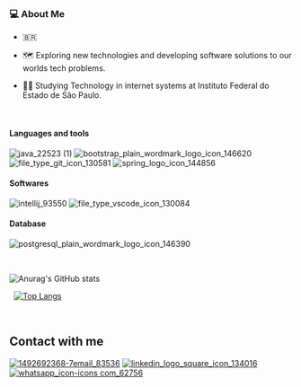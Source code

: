 ### :computer: About Me

  *  :brazil:
  
  *  :world_map: Exploring new technologies and developing software solutions to our worlds tech problems.
  
  *  👨‍🎓 Studying Technology in internet systems at Instituto Federal do Estado de São Paulo.
&nbsp;

&nbsp;


#### Languages and tools

![java_22523 (1)](https://user-images.githubusercontent.com/80286396/121232375-ec811000-c867-11eb-97fa-0543c83c7efe.png)
![bootstrap_plain_wordmark_logo_icon_146620](https://user-images.githubusercontent.com/80286396/121232665-3538c900-c868-11eb-8bce-54ce5691af04.png)
![file_type_git_icon_130581](https://user-images.githubusercontent.com/80286396/121233302-e9d2ea80-c868-11eb-9b70-619d3b39b4a7.png)
![spring_logo_icon_144856](https://user-images.githubusercontent.com/80286396/121251828-ad5db980-c87d-11eb-8fca-36fff9b2f0dd.png)


#### Softwares

![intellij_93550](https://user-images.githubusercontent.com/80286396/121233675-3d453880-c869-11eb-94ad-d676be78c11b.png)
![file_type_vscode_icon_130084](https://user-images.githubusercontent.com/80286396/121233681-3dddcf00-c869-11eb-966a-16d09052c6ad.png)

#### Database

![postgresql_plain_wordmark_logo_icon_146390](https://user-images.githubusercontent.com/80286396/121233698-446c4680-c869-11eb-8a5c-470c3fd48a4a.png)
&nbsp;

&nbsp;


![Anurag's GitHub stats](https://github-readme-stats.vercel.app/api?username=LuizTFreitas&show_icons=true&theme=dark)
&nbsp;

&nbsp;
[![Top Langs](https://github-readme-stats.vercel.app/api/top-langs/?username=LuizTFreitas&layout=compact)](https://github.com/LuizTFreitas/github-readme-stats)
&nbsp;

&nbsp;


## Contact with me

[![1492692368-7email_83536](https://user-images.githubusercontent.com/80286396/121246545-ac298e00-c877-11eb-9879-99e59454c8e1.png)](mailto:freitasow@gmail.com)
[![linkedin_logo_square_icon_134016](https://user-images.githubusercontent.com/80286396/121246591-b6e42300-c877-11eb-9917-bb04a91cc0d1.png)](https://www.linkedin.com/in/luiz-augusto-freitas-7a0b88208/)
[![whatsapp_icon-icons com_62756](https://user-images.githubusercontent.com/80286396/121246715-d54a1e80-c877-11eb-8c04-a875364c0a3d.png)](https://api.whatsapp.com/send?phone=5519994142662)
